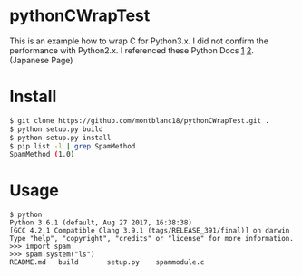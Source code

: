 # pythonCWrapTest
This is an example how to wrap C for Python3.x.
I did not confirm the performance with Python2.x.
I referenced these Python Docs [1](https://docs.python.jp/3/extending/extending.html) [2](https://docs.python.jp/3/extending/building.html#building). (Japanese Page)


# Install
```bash
$ git clone https://github.com/montblanc18/pythonCWrapTest.git .
$ python setup.py build
$ python setup.py install
$ pip list -l | grep SpamMethod
SpamMethod (1.0)
```

# Usage
```
$ python
Python 3.6.1 (default, Aug 27 2017, 16:38:38) 
[GCC 4.2.1 Compatible Clang 3.9.1 (tags/RELEASE_391/final)] on darwin
Type "help", "copyright", "credits" or "license" for more information.
>>> import spam
>>> spam.system("ls")
README.md	build		setup.py	spammodule.c
```